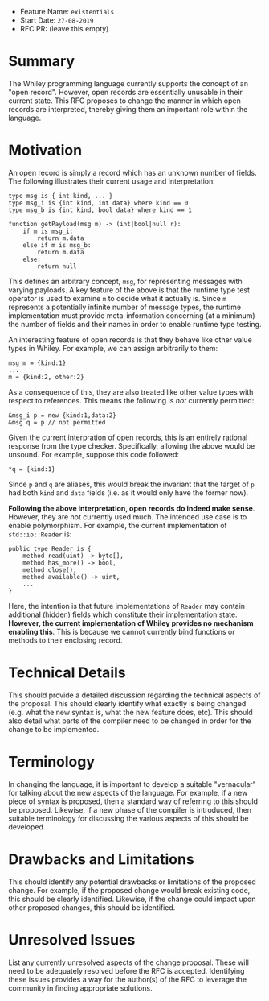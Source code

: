 - Feature Name: `existentials`
- Start Date: `27-08-2019`
- RFC PR: (leave this empty)

# Summary

The Whiley programming language currently supports the concept of an
"open record".  However, open records are essentially unusable in
their current state.  This RFC proposes to change the manner in which
open records are interpreted, thereby giving them an important role
within the language.

# Motivation

An open record is simply a record which has an unknown number of
fields.  The following illustrates their current usage and
interpretation:

```
type msg is { int kind, ... }
type msg_i is {int kind, int data} where kind == 0
type msg_b is {int kind, bool data} where kind == 1

function getPayload(msg m) -> (int|bool|null r):
    if m is msg_i:
        return m.data
    else if m is msg_b:
        return m.data
    else:
        return null
```

This defines an arbitrary concept, `msg`, for representing messages
with varying payloads.  A key feature of the above is that the runtime
type test operator is used to examine `m` to decide what it actually
is.  Since `m` represents a potentially infinite number of message
types, the runtime implementation must provide meta-information
concerning (at a minimum) the number of fields and their names in
order to enable runtime type testing.

An interesting feature of open records is that they behave like other
value types in Whiley.  For example, we can assign arbitrarily to
them:

```
msg m = {kind:1}
...
m = {kind:2, other:2}
```

As a consequence of this, they are also treated like other value types
with respect to references.  This means the following is *not*
currently permitted:

```
&msg_i p = new {kind:1,data:2}
&msg q = p // not permitted
```

Given the current interpration of open records, this is an entirely
rational response from the type checker.  Specifically, allowing the
above would be unsound.  For example, suppose this code followed:

```
*q = {kind:1}
```

Since `p` and `q` are aliases, this would break the invariant that the
target of `p` had both `kind` and `data` fields (i.e. as it would
only have the former now).

**Following the above interpretation, open records do indeed make
  sense**.  However, they are not currently used much.  The intended
  use case is to enable polymorphism.  For example, the current implementation of `std::io::Reader` is:

```
public type Reader is {
    method read(uint) -> byte[],
    method has_more() -> bool,
    method close(),
    method available() -> uint,
    ...
}
```

Here, the intention is that future implementations of `Reader` may
contain additional (hidden) fields which constitute their
implementation state.  **However, the current implementation of Whiley
provides no mechanism enabling this**.  This is because we cannot
currently bind functions or methods to their enclosing record.

# Technical Details

This should provide a detailed discussion regarding the technical
aspects of the proposal.  This should clearly identify what exactly is
being changed (e.g. what the new syntax is, what the new feature does,
etc).  This should also detail what parts of the compiler need to be
changed in order for the change to be implemented.

# Terminology

In changing the language, it is important to develop a suitable
"vernacular" for talking about the new aspects of the language.  For
example, if a new piece of syntax is proposed, then a standard way of
referring to this should be proposed.  Likewise, if a new phase of the
compiler is introduced, then suitable terminology for discussing the
various aspects of this should be developed.

# Drawbacks and Limitations

This should identify any potential drawbacks or limitations of the
proposed change.  For example, if the proposed change would break
existing code, this should be clearly identified.  Likewise, if the
change could impact upon other proposed changes, this should be
identified.

# Unresolved Issues

List any currently unresolved aspects of the change proposal.  These
will need to be adequately resolved before the RFC is accepted.
Identifying these issues provides a way for the author(s) of the RFC
to leverage the community in finding appropriate solutions.
